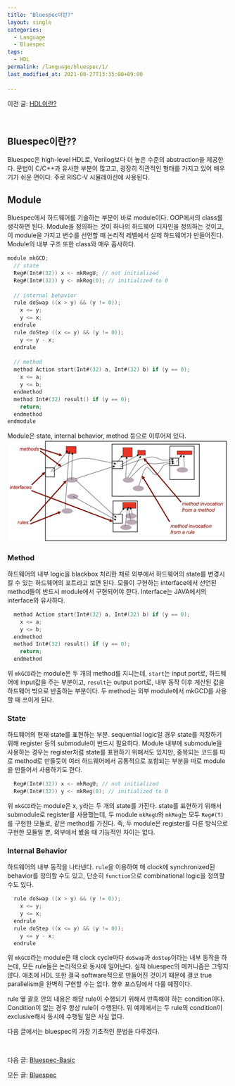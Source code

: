 ```yaml
---
title: "Bluespec이란?"
layout: single
categories:
  - Language
  - Bluespec
tags:
  - HDL
permalink: /language/bluespec/1/
last_modified_at: 2021-08-27T13:35:00+09:00

---
```


이전 글: [HDL이란?](/bluespec/0/)

<br>

## Bluespec이란??

Bluespec은 high-level HDL로, Verilog보다 더 높은 수준의 abstraction을 제공한다. 문법이 C/C++과 유사한 부분이 많고고, 굉장히 직관적인 형태를 가지고 있어 배우기가 쉬운 편이다. 주로 RISC-V 시뮬레이션에 사용된다.

## Module

Bluespec에서 하드웨어를 기술하는 부분이 바로 module이다. OOP에서의 class를 생각하면 된다. Module을 정의하는 것이 하나의 하드웨어 디자인을 정의하는 것이고, 이 module을 가지고 변수를 선언할 때 논리적 레벨에서 실제 하드웨어가 만들어진다. Module의 내부 구조 또한 class와 매우 흡사하다.

```c
module mkGCD;
  // state
  Reg#(Int#(32)) x <- mkRegU; // not initialized
  Reg#(Int#(32)) y <- mkReg(0); // initialized to 0

  // internal behavior
  rule doSwap ((x > y) && (y != 0));
    x <= y;
    y <= x;
  endrule
  rule doStep ((x <= y) && (y != 0));
    y <= y - x;
  endrule

  // method
  method Action start(Int#(32) a, Int#(32) b) if (y == 0);
    x <= a;
    y <= b;
  endmethod
  method Int#(32) result() if (y == 0);
    return;
  endmethod
endmodule
```

Module은 state, internal behavior, method 등으로 이루어져 있다.
![module diagram](/assets/images/bluespec/module_diagram.png)

### Method

하드웨어의 내부 logic을 blackbox 처리한 채로 외부에서 하드웨어의 state를 변경시킬 수 있는 하드웨어의 포트라고 보면 된다. 모듈이 구현하는 interface에서 선언된 method들이 반드시 module에서 구현되어야 한다. Interface는 JAVA에서의 interface와 유사하다.

```c
  method Action start(Int#(32) a, Int#(32) b) if (y == 0);
    x <= a;
    y <= b;
  endmethod
  method Int#(32) result() if (y == 0);
    return;
  endmethod
```

위 `mkGCD`라는 module은 두 개의 method를 지니는데, `start`는 input port로, 하드웨어에 input값을 주는 부분이고, `result`는 output port로, 내부 동작 이후 계산된 값을 하드웨어 밖으로 반출하는 부분이다. 두 method는 외부 module에서 mkGCD를 사용할 때 쓰이게 된다.

### State

하드웨어의 현재 state를 표현하는 부분. sequential logic일 경우 state를 저장하기 위해 register 등의 submodule이 반드시 필요하다. Module 내부에 submodule을 사용하는 경우는 register처럼 state를 표현하기 위해서도 있지만, 중복되는 코드를 따로 method로 만들듯이 여러 하드웨어에서 공통적으로 포함되는 부분을 따로 module을 만들어서 사용하기도 한다.

```c
  Reg#(Int#(32)) x <- mkRegU; // not initialized
  Reg#(Int#(32)) y <- mkReg(0); // initialized to 0
```

위 `mkGCD`라는 module은 x, y라는 두 개의 state를 가진다. state를 표현하기 위해서 submodule로 register를 사용했는데, 두 module `mkRegU`와 `mkReg`는 모두 `Reg#(T)`를 구현한 모듈로, 같은 method를 가진다. 즉, 두 module은 register를 다른 방식으로 구현한 모듈일 뿐, 외부에서 봤을 때 기능적인 차이는 없다.

### Internal Behavior

하드웨어의 내부 동작을 나타낸다. `rule`을 이용하여 매 clock에 synchronized된 behavior를 정의할 수도 있고, 단순히 `function`으로 combinational logic을 정의할 수도 있다.

```c
  rule doSwap ((x > y) && (y != 0));
    x <= y;
    y <= x;
  endrule
  rule doStep ((x <= y) && (y != 0));
    y <= y - x;
  endrule
```

위 `mkGCD`라는 module은 매 clock cycle마다 `doSwap`과 `doStep`이라는 내부 동작을 하는데, 모든 rule들은 논리적으로 동시에 일어난다. 실제 bluespec의 메커니즘은 그렇지 않다. 애초에 HDL 또한 결국 software적으로 만들어진 것이기 때문에 결코 true parallelism을 완벽히 구현할 수는 없다. 향후 포스팅에서 다룰 예정이다.

rule 옆 괄호 안의 내용은 해당 rule이 수행되기 위해서 만족해야 하는 condition이다. Condition이 없는 경우 항상 rule이 수행된다. 위 예제에서는 두 rule의 condition이 exclusive해서 동시에 수행될 일은 사실 없다.

다음 글에서는 bluespec의 가장 기초적인 문법을 다루겠다.

<br>

다음 글: [Bluespec-Basic](/bluespec/2/)

모든 글: [Bluespec](/bluespec/)
